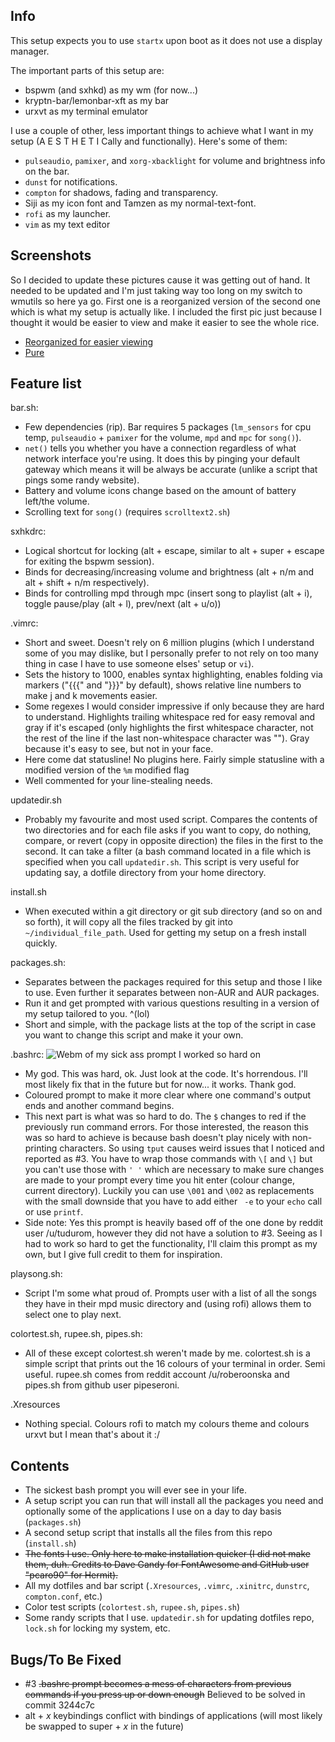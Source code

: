 ## Info
This setup expects you to use `startx` upon boot as it does not use a
display manager.

The important parts of this setup are:
* bspwm (and sxhkd) as my wm (for now...)
* kryptn-bar/lemonbar-xft as my bar
* urxvt as my terminal emulator

I use a couple of other, less important things to achieve what I want in my
setup (A E S T H E T I Cally and functionally). Here's some of them:
* `pulseaudio`, `pamixer`, and `xorg-xbacklight` for volume and brightness
info on the bar.
* `dunst` for notifications.
* `compton` for shadows, fading and transparency.
* Siji as my icon font and Tamzen as my normal-text-font.
* `rofi` as my launcher.
* `vim` as my text editor

## Screenshots

So I decided to update these pictures cause it was getting out of hand. It
needed to be updated and I'm just taking way too long on my switch to wmutils
so here ya go.
First one is a reorganized version of the second one which is what my setup
is actually like. I included the first pic just because I thought it would be
easier to view and make it easier to see the whole rice.

* [Reorganized for easier viewing](https://u.teknik.io/Ph1Ct.png)
* [Pure](https://u.teknik.io/hfLPB.png)

## Feature list

bar.sh:
* Few dependencies (rip). Bar requires 5 packages (`lm_sensors` for cpu temp,
`pulseaudio` + `pamixer` for the volume, `mpd` and `mpc` for `song()`).
* `net()` tells you whether you have a connection regardless of what network
interface you're using. It does this by pinging your default gateway which
means it will be always be accurate (unlike a script that pings some
randy website).
* Battery and volume icons change based on the amount of battery left/the volume.
* Scrolling text for `song()` (requires `scrolltext2.sh`)

sxhkdrc:
* Logical shortcut for locking (alt + escape, similar to alt + super + escape
for exiting the bspwm session).
* Binds for decreasing/increasing volume and brightness (alt + n/m and alt +
shift + n/m respectively).
* Binds for controlling mpd through mpc (insert song to playlist (alt + i),
toggle pause/play (alt + l), prev/next (alt + u/o))

.vimrc:
* Short and sweet. Doesn't rely on 6 million plugins (which I understand some
of you may dislike, but I personally prefer to not rely on too many thing
in case I have to use someone elses' setup or `vi`).
* Sets the history to 1000, enables syntax highlighting, enables folding
via markers ("{{{" and "}}}" by default), shows relative line numbers
to make j and k movements easier.
* Some regexes I would consider impressive if only because they are hard
to understand. Highlights trailing whitespace red for easy removal and gray
if it's escaped (only highlights the first whitespace character, not the rest
of the line if the last non-whitespace character was "\"). Gray because it's
easy to see, but not in your face.
* Here come dat statusline! No plugins here. Fairly simple statusline with a
modified version of the `%m` modified flag
* Well commented for your line-stealing needs.

updatedir.sh
* Probably my favourite and most used script. Compares the contents of two
directories and for each file asks if you want to copy, do nothing, compare,
or revert (copy in opposite direction) the files in the first
to the second. It can take a filter (a bash command located in a file which is
specified when you call `updatedir.sh`. This script is very useful for
updating say, a dotfile directory from your home directory.

install.sh
* When executed within a git directory or git sub directory (and so on and
so forth), it will copy all the files tracked by git
into `~/individual_file_path`. Used for getting my setup on a fresh install
quickly.

packages.sh:
* Separates between the packages required for this setup and those I like to
use. Even further it separates between non-AUR and AUR packages.
* Run it and get prompted with various questions resulting in a version of
my setup tailored to you. ^(lol)
* Short and simple, with the package lists at the top of the script in case
you want to change this script and make it your own.

.bashrc:
![Webm of my sick ass prompt I worked so hard on](https://raw.githubusercontent.com/wiki/JSpeedie/dotfiles/images/bashprompt.gif)
* My god. This was hard, ok. Just look at the code. It's horrendous. I'll most
likely fix that in the future but for now... it works. Thank god.
* Coloured prompt to make it more clear where one command's output ends and
another command begins.
* This next part is what was so hard to do. The `$` changes to red if the
previously run command errors. For those interested, the reason this was so
hard to achieve is because bash doesn't play nicely with non-printing
characters. So using `tput` causes weird issues that I noticed and reported
as #3. You have to wrap those commands with `\[` and `\]` but you can't use
those with `' '` which are necessary to make sure changes are made to your
prompt every time you hit enter (colour change, current directory). Luckily
you can use `\001` and `\002` as replacements with the small downside that
you have to add either ` -e` to your `echo` call or use `printf`.
* Side note: Yes this prompt is heavily based off of the one done by reddit
user /u/tudurom, however they did not have a solution to #3. Seeing as I had
to work so hard to get the functionality, I'll claim this prompt as my own,
but I give full credit to them for inspiration.

playsong.sh:
* Script I'm some what proud of. Prompts user with a list of all the songs
they have in their mpd music directory and (using rofi)
allows them to select one to play next.

colortest.sh, rupee.sh, pipes.sh:
* All of these except colortest.sh weren't made by me. colortest.sh is a
simple script that prints out the 16 colours of your terminal in order.
Semi useful. rupee.sh comes from reddit account /u/roberoonska and pipes.sh
from github user pipeseroni.

.Xresources
* Nothing special. Colours rofi to match my colours theme and colours urxvt
but I mean that's about it :/

## Contents
* The sickest bash prompt you will ever see in your life.
* A setup script you can run that will install all the packages you need and
optionally some of the applications I use on a day to day basis (`packages.sh`)
* A second setup script that installs all the files from this repo (`install.sh`)
* ~~The fonts I use. Only here to make installation quicker (I did not make
them, duh. Credits to Dave Gandy for FontAwesome and GitHub user "pcaro90"
for Hermit).~~
* All my dotfiles and bar script (`.Xresources`, `.vimrc`, `.xinitrc`,
`dunstrc`, `compton.conf`, etc.)
* Color test scripts (`colortest.sh`, `rupee.sh`, `pipes.sh`)
* Some randy scripts that I use. `updatedir.sh` for updating dotfiles repo,
`lock.sh` for locking my system, etc.

## Bugs/To Be Fixed
* #3 ~~.bashrc prompt becomes a mess of characters from previous commands if
you press up or down enough~~ Believed to be solved in commit 3244c7c
* alt + *x* keybindings conflict with bindings of applications (will most
likely be swapped to super + *x* in the future)
